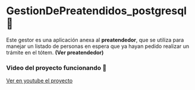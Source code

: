 # GestionDePreatendidos_postgresql 🚀

Este gestor es una aplicación anexa al __preatendedor__, que se utiliza para manejar un listado de personas en espera que ya hayan pedido realizar un trámite en el tótem. __(Ver preatendedor)__

### Video del proyecto funcionando 🔧
[Ver en youtube el proyecto](https://www.youtube.com/watch?v=WLMSg0B760o&t=66s)
